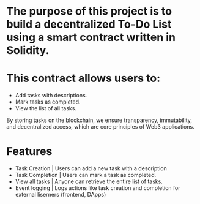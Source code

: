 # The purpose of this project is to build a decentralized To-Do List using a smart contract written in Solidity.

# This contract allows users to:
- Add tasks with descriptions.
- Mark tasks as completed.
- View the list of all tasks.

By storing tasks on the blockchain, we ensure transparency, immutability, and decentralized access, which are core principles of Web3 applications.

## 
# Features
- Task Creation | Users can add a new task with a description
- Task Completion | Users can mark a task as completed.
- View all tasks | Anyone can retrieve the entire list of tasks.
- Event logging | Logs actions like task creation and completion for external liserners (frontend, DApps)


